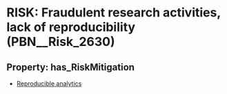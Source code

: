 # RISK: __Fraudulent research activities, lack of reproducibility__ (PBN__Risk_2630)

## Property: has_RiskMitigation

* [Reproducible analytics](PBN__Mitigation_567)

